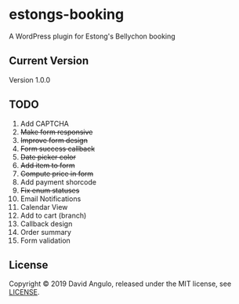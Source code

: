 # estongs-booking
A WordPress plugin for Estong's Bellychon booking

## Current Version
Version 1.0.0

## TODO
1. Add CAPTCHA
2. ~~Make form responsive~~
3. ~~Improve form design~~
4. ~~Form success callback~~
5. ~~Date picker color~~
6. ~~Add item to form~~
7. ~~Compute price in form~~
8. Add payment shorcode
9. ~~Fix enum statuses~~
10. Email Notifications
11. Calendar View
12. Add to cart (branch)
13. Callback design
14. Order summary
15. Form validation

## License
Copyright © 2019 David Angulo, released under the MIT license, see [LICENSE](LICENSE).

